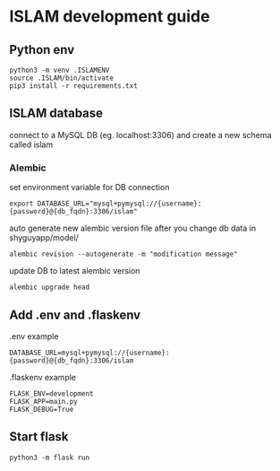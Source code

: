 # ISLAM development guide

## Python env
```
python3 -m venv .ISLAMENV
source .ISLAM/bin/activate
pip3 install -r requirements.txt
```

## ISLAM database

connect to a MySQL DB (eg. localhost:3306) and create a new schema called islam

### Alembic
set environment variable for DB connection
```
export DATABASE_URL="mysql+pymysql://{username}:{password}@{db_fqdn}:3306/islam"
```

auto generate new alembic version file after you change db data in shyguyapp/model/
```
alembic revision --autogenerate -m "modification message"
```

update DB to latest alembic version
```
alembic upgrade head
```

## Add .env and .flaskenv

.env example
```
DATABASE_URL=mysql+pymysql://{username}:{password}@{db_fqdn}:3306/islam
```

.flaskenv example
```
FLASK_ENV=development
FLASK_APP=main.py
FLASK_DEBUG=True
```


## Start flask
```
python3 -m flask run
```